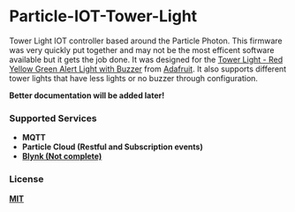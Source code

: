 # Particle-IOT-Tower-Light
Tower Light IOT controller based around the Particle Photon. This firmware was very quickly put together and may not be the most efficent software available but it gets the job done. It was designed for the <a href="https://www.adafruit.com/products/2993">Tower Light - Red Yellow Green Alert Light with Buzzer</a> from <a href="adafruit.com">Adafruit</a>. It also supports different tower lights that have less lights or no buzzer through configuration.

<b>Better documentation will be added later!<b/>

### Supported Services
* MQTT
* Particle Cloud (Restful and Subscription events)
* <a href="http://www.blynk.cc/">Blynk (Not complete)</a>

### License
<a href="https://github.com/thetestgame/Particle-IOT-Tower-Light/blob/master/LICENSE">MIT</a>
